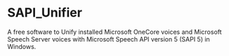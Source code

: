 # SAPI_Unifier
A free software to Unify installed Microsoft OneCore voices and Microsoft Speech Server voices with Microsoft Speech API version 5 (SAPI 5) in Windows.
